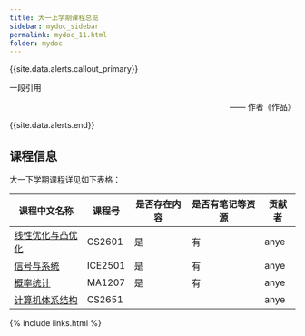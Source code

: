 ```yaml
---
title: 大一上学期课程总览
sidebar: mydoc_sidebar
permalink: mydoc_11.html
folder: mydoc
---
```


{{site.data.alerts.callout_primary}}
<p>一段引用</p>
<p align="right">—— 作者《作品》</p>
{{site.data.alerts.end}}

## 课程信息

大一下学期课程详见如下表格：




<div class="datatable-begin"></div>

| 课程中文名称                       | 课程号  | 是否存在内容 | 是否有笔记等资源 | 贡献者 |
| ---------------------------------- | ------- | ------------ | ---------------- | ------ |
| [线性优化与凸优化](21_CS2601.html) | CS2601  | 是           | 有               | anye   |
| [信号与系统](21_ICE2501.html)      | ICE2501 | 是           | 有               | anye   |
| [概率统计](21_MA1207.html)         | MA1207  | 是           | 有               | anye   |
| [计算机体系结构](21_CS2651.html)   | CS2651  |              |                  | anye   |

{% include links.html %}